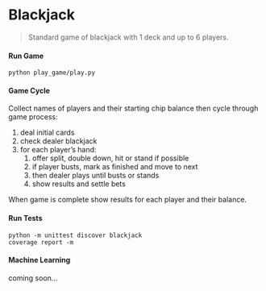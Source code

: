 # Blackjack

> Standard game of blackjack with 1 deck and up to 6 players.

#### Run Game

```shell
python play_game/play.py
```

#### Game Cycle
Collect names of players and their starting chip balance then cycle through game process:
1. deal initial cards
2. check dealer blackjack
3. for each player’s hand:
   1. offer split, double down, hit or stand if possible
   2. if player busts, mark as finished and move to next
   3. then dealer plays until busts or stands
   4. show results and settle bets

When game is complete show results for each player and their balance.

#### Run Tests

```shell
python -m unittest discover blackjack 
coverage report -m

```

#### Machine Learning

coming soon…

